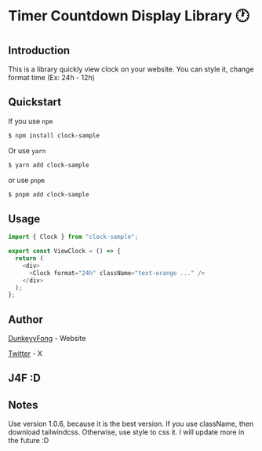 # Timer Countdown Display Library 🕐

## Introduction

This is a library quickly view clock on your website. You can style it, change format time (Ex: 24h - 12h)

## Quickstart

If you use `npm`

```bash
$ npm install clock-sample
```

Or use `yarn`

```bash
$ yarn add clock-sample
```

or use `pnpm`

```bash
$ pnpm add clock-sample
```

## Usage

```ts
import { Clock } from "clock-sample";

export const ViewClock = () => {
  return (
    <div>
      <Clock format="24h" className="text-orange ..." />
    </div>
  );
};
```

## Author

[DunkeyyFong](https://dunkeyyfong.site) - Website

[Twitter](https://x.com/dunkeyyfong) - X

## J4F :D

## Notes

Use version 1.0.6, because it is the best version. If you use className, then download tailwindcss. Otherwise, use style to css it. I will update more in the future :D
